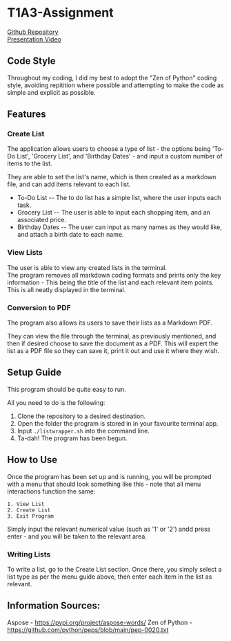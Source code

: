# T1A3-Assignment

[Github Repository](https://github.com/Bailey117/T1A3)  
[Presentation Video](https://youtu.be/b6Z_hWe0z5w)

## Code Style
Throughout my coding, I did my best to adopt the "Zen of Python" coding style, avoiding repitition where possible and attempting to make the code as simple and explicit as possible. 

## Features
### **Create List**
The application allows users to choose a type of list - the options being 'To-Do List', 'Grocery List', and 'Birthday Dates' - and input a custom number of items to the list. 

They are able to set the list's name, which is then created as a markdown file, and can add items relevant to each list.

- To-Do List -- The to do list has a simple list, where the user inputs each task.
- Grocery List -- The user is able to input each shopping item, and an associated price. 
- Birthday Dates -- The user can input as many names as they would like, and attach a birth date to each name.

### **View Lists**
The user is able to view any created lists in the terminal.  
The program removes all markdown coding formats and prints only the key information - This being the title of the list and each relevant item points. This is all neatly displayed in the terminal.  

### **Conversion to PDF**
The program also allows its users to save their lists as a Markdown PDF. 

They can view the file through the terminal, as previously mentioned, and then if desired choose to save the document as a PDF. This will expert the list as a PDF file so they can save it, print it out and use it where they wish.
## Setup Guide
This program should be quite easy to run.

All you need to do is the following:
1. Clone the repository to a desired destination.
2. Open the folder the program is stored in in your favourite terminal app.
3. Input ```./listwrapper.sh``` into the command line. 
4. Ta-dah! The program has been begun.

## How to Use
Once the program has been set up and is running, you will be prompted with a menu that should look something like this - note that all menu interactions function the same: 
```
1. View List
2. Create List
3. Exit Program
```

Simply input the relevant numerical value (such as '1' or '2') andd press enter - and you will be taken to the relevant area.

### Writing Lists
To write a list, go to the Create List section. Once there, you simply select a list type as per the menu guide above, then enter each item in the list as relevant.



## Information Sources:
Aspose - https://pypi.org/project/aspose-words/
Zen of Python  - https://github.com/python/peps/blob/main/pep-0020.txt